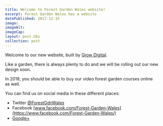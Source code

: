 ```yaml
---
title: Welcome to Forest Garden Wales website!
excerpt: Forest Garden Wales has a website
datePublished: 2017-12-15
image: 
imageAlt: 
imageCap:
layout: post.hbs
collection: post
---
```


Welcome to our new website, built by [Grow Digital](https://www.growdigital.org/).

Like a garden, there is always plenty to do and we will be rolling out our new design soon.

In 2018, you should be able to buy our video forest garden courses online as well.

You can find us on social media in these different places:

* Twitter [@ForestGdnWales](https://twitter.com/ForestGdnWales)
* Facebook [www.facebook.com/Forest-Garden-Wales](https://www.facebook.com/Forest-Garden-Wales/)
* [Google+](https://plus.google.com/111290684473488016210)
